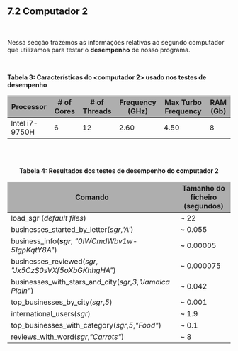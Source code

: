 <br>

## 7.2 Computador 2

<br>

Nessa  secção trazemos as informações relativas ao segundo computador que utilizamos para testar o **desempenho** de nosso programa.

<br>

<b>Tabela 3: Características do <computador 2> usado nos testes de desempenho</b>
<center>

<style>

.tabela th {
background: #aeaeae;
color: #1d1d1d;
}

</style>

<div class="tabela">

| Processor | # of Cores | # of Threads | Frequency (GHz) | Max Turbo Frequency| RAM (Gb) |
|-|-|-|-|-|-|
|Intel i7-9750H | 6|12|2.60 | 4.50| 8 |

</div>

</center>

<br>
<br>

<center>

<b> Tabela 4: Resultados dos testes de desempenho do computador 2

<div class="tabela">

| Comando | Tamanho do ficheiro (segundos)| 
|-|-|
| load_sgr (*default files*)| ~ 22|
| businesses_started_by_letter(*sgr*,*'A'*)| ~ 0.055|
| business_info(***sgr***, *"0IWCmdWbv1w-5IgpKqtY8A"*)| ~ 0.00005|
| businesses_reviewed(*sgr*, *"Jx5CzS0sVXf5oXbGKhhgHA"*)| ~ 0.000075|
| businesses_with_stars_and_city(*sgr*,*3*,*"Jamaica Plain"*) |~ 0.042|
| top_businesses_by_city(*sgr*,*5*) | ~ 0.001|
| international_users(*sgr*)| ~ 1.9|
| top_businesses_with_category(*sgr*,*5*,*"Food"*)| ~ 0.1|
| reviews_with_word(*sgr*,*"Carrots"*)| ~  8|

</div>

</center>



